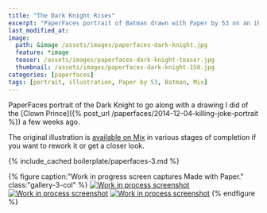 ```yaml
---
title: "The Dark Knight Rises"
excerpt: "PaperFaces portrait of Batman drawn with Paper by 53 on an iPad."
last_modified_at: 
image: 
  path: &image /assets/images/paperfaces-dark-knight.jpg 
  feature: *image
  teaser: /assets/images/paperfaces-dark-knight-teaser.jpg
  thumbnail: /assets/images/paperfaces-dark-knight-150.jpg
categories: [paperfaces]
tags: [portrait, illustration, Paper by 53, Batman, Mix]
---
```


PaperFaces portrait of the Dark Knight to go along with a drawing I did of the [Clown Prince]({% post_url /paperfaces/2014-12-04-killing-joke-portrait %}) a few weeks ago.

The original illustration is [available on Mix](https://mix.fiftythree.com/11098-Michael-Rose/1420093) in various stages of completion if you want to rework it or get a closer look.

{% include_cached boilerplate/paperfaces-3.md %}

{% figure caption:"Work in progress screen captures Made with Paper." class:"gallery-3-col" %}
[![Work in process screenshot](/assets/images/paperfaces-dark-knight-process-1-600.jpg)](/assets/images/paperfaces-dark-knight-process-1-lg.jpg) [![Work in process screenshot](/assets/images/paperfaces-dark-knight-process-2-600.jpg)](/assets/images/paperfaces-dark-knight-process-2-lg.jpg) [![Work in process screenshot](/assets/images/paperfaces-dark-knight-process-3-600.jpg)](/assets/images/paperfaces-dark-knight-process-3-lg.jpg)
{% endfigure %}
